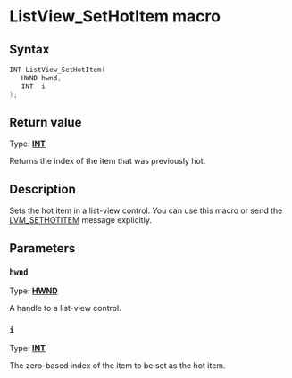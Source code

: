 # ListView_SetHotItem macro

## Syntax

```cpp
INT ListView_SetHotItem(
   HWND hwnd,
   INT  i
);
```

## Return value

Type: **[INT](https://learn.microsoft.com/windows/desktop/winprog/windows-data-types)**

Returns the index of the item that was previously hot.

## Description

Sets the hot item in a list-view control. You can use this macro or send the [LVM_SETHOTITEM](https://learn.microsoft.com/windows/desktop/Controls/lvm-sethotitem) message explicitly.

## Parameters

### `hwnd`

Type: **[HWND](https://learn.microsoft.com/windows/desktop/WinProg/windows-data-types)**

A handle to a list-view control.

### `i`

Type: **[INT](https://learn.microsoft.com/windows/desktop/WinProg/windows-data-types)**

The zero-based index of the item to be set as the hot item.